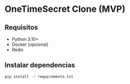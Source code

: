 # OneTimeSecret Clone (MVP)

## Requisitos
- Python 3.10+
- Docker (opcional)
- Redis

## Instalar dependencias
```bash
pip install -r requirements.txt
